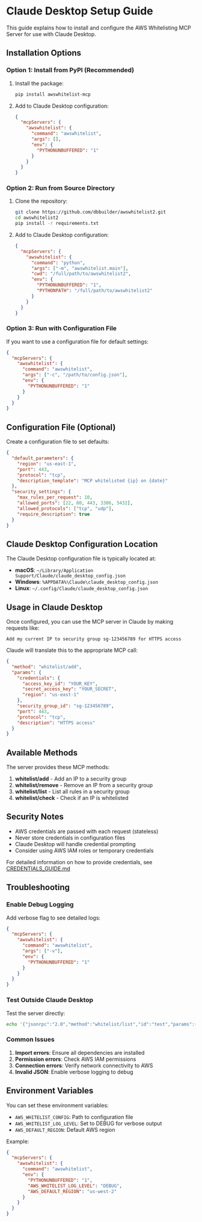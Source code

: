 # Claude Desktop Setup Guide

This guide explains how to install and configure the AWS Whitelisting MCP Server for use with Claude Desktop.

## Installation Options

### Option 1: Install from PyPI (Recommended)

1. Install the package:
   ```bash
   pip install awswhitelist-mcp
   ```

2. Add to Claude Desktop configuration:
   ```json
   {
     "mcpServers": {
       "awswhitelist": {
         "command": "awswhitelist",
         "args": [],
         "env": {
           "PYTHONUNBUFFERED": "1"
         }
       }
     }
   }
   ```

### Option 2: Run from Source Directory

1. Clone the repository:
   ```bash
   git clone https://github.com/dbbuilder/awswhitelist2.git
   cd awswhitelist2
   pip install -r requirements.txt
   ```

2. Add to Claude Desktop configuration:
   ```json
   {
     "mcpServers": {
       "awswhitelist": {
         "command": "python",
         "args": ["-m", "awswhitelist.main"],
         "cwd": "/full/path/to/awswhitelist2",
         "env": {
           "PYTHONUNBUFFERED": "1",
           "PYTHONPATH": "/full/path/to/awswhitelist2"
         }
       }
     }
   }
   ```

### Option 3: Run with Configuration File

If you want to use a configuration file for default settings:

```json
{
  "mcpServers": {
    "awswhitelist": {
      "command": "awswhitelist",
      "args": ["-c", "/path/to/config.json"],
      "env": {
        "PYTHONUNBUFFERED": "1"
      }
    }
  }
}
```

## Configuration File (Optional)

Create a configuration file to set defaults:

```json
{
  "default_parameters": {
    "region": "us-east-1",
    "port": 443,
    "protocol": "tcp",
    "description_template": "MCP whitelisted {ip} on {date}"
  },
  "security_settings": {
    "max_rules_per_request": 10,
    "allowed_ports": [22, 80, 443, 3306, 5432],
    "allowed_protocols": ["tcp", "udp"],
    "require_description": true
  }
}
```

## Claude Desktop Configuration Location

The Claude Desktop configuration file is typically located at:

- **macOS**: `~/Library/Application Support/Claude/claude_desktop_config.json`
- **Windows**: `%APPDATA%\Claude\claude_desktop_config.json`
- **Linux**: `~/.config/Claude/claude_desktop_config.json`

## Usage in Claude Desktop

Once configured, you can use the MCP server in Claude by making requests like:

```
Add my current IP to security group sg-123456789 for HTTPS access
```

Claude will translate this to the appropriate MCP call:

```json
{
  "method": "whitelist/add",
  "params": {
    "credentials": {
      "access_key_id": "YOUR_KEY",
      "secret_access_key": "YOUR_SECRET",
      "region": "us-east-1"
    },
    "security_group_id": "sg-123456789",
    "port": 443,
    "protocol": "tcp",
    "description": "HTTPS access"
  }
}
```

## Available Methods

The server provides these MCP methods:

1. **whitelist/add** - Add an IP to a security group
2. **whitelist/remove** - Remove an IP from a security group
3. **whitelist/list** - List all rules in a security group
4. **whitelist/check** - Check if an IP is whitelisted

## Security Notes

- AWS credentials are passed with each request (stateless)
- Never store credentials in configuration files
- Claude Desktop will handle credential prompting
- Consider using AWS IAM roles or temporary credentials

For detailed information on how to provide credentials, see [CREDENTIALS_GUIDE.md](CREDENTIALS_GUIDE.md)

## Troubleshooting

### Enable Debug Logging

Add verbose flag to see detailed logs:

```json
{
  "mcpServers": {
    "awswhitelist": {
      "command": "awswhitelist",
      "args": ["-v"],
      "env": {
        "PYTHONUNBUFFERED": "1"
      }
    }
  }
}
```

### Test Outside Claude Desktop

Test the server directly:

```bash
echo '{"jsonrpc":"2.0","method":"whitelist/list","id":"test","params":{"credentials":{"access_key_id":"YOUR_KEY","secret_access_key":"YOUR_SECRET","region":"us-east-1"},"security_group_id":"sg-123456"}}' | awswhitelist
```

### Common Issues

1. **Import errors**: Ensure all dependencies are installed
2. **Permission errors**: Check AWS IAM permissions
3. **Connection errors**: Verify network connectivity to AWS
4. **Invalid JSON**: Enable verbose logging to debug

## Environment Variables

You can set these environment variables:

- `AWS_WHITELIST_CONFIG`: Path to configuration file
- `AWS_WHITELIST_LOG_LEVEL`: Set to DEBUG for verbose output
- `AWS_DEFAULT_REGION`: Default AWS region

Example:

```json
{
  "mcpServers": {
    "awswhitelist": {
      "command": "awswhitelist",
      "env": {
        "PYTHONUNBUFFERED": "1",
        "AWS_WHITELIST_LOG_LEVEL": "DEBUG",
        "AWS_DEFAULT_REGION": "us-west-2"
      }
    }
  }
}
```